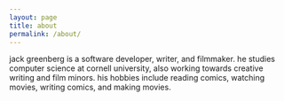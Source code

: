 ```yaml
---
layout: page
title: about
permalink: /about/
---
```


jack greenberg is a software developer, writer, and filmmaker. he studies computer science at cornell university, also working towards creative writing and film minors. his hobbies include reading comics, watching movies, writing comics, and making movies.
